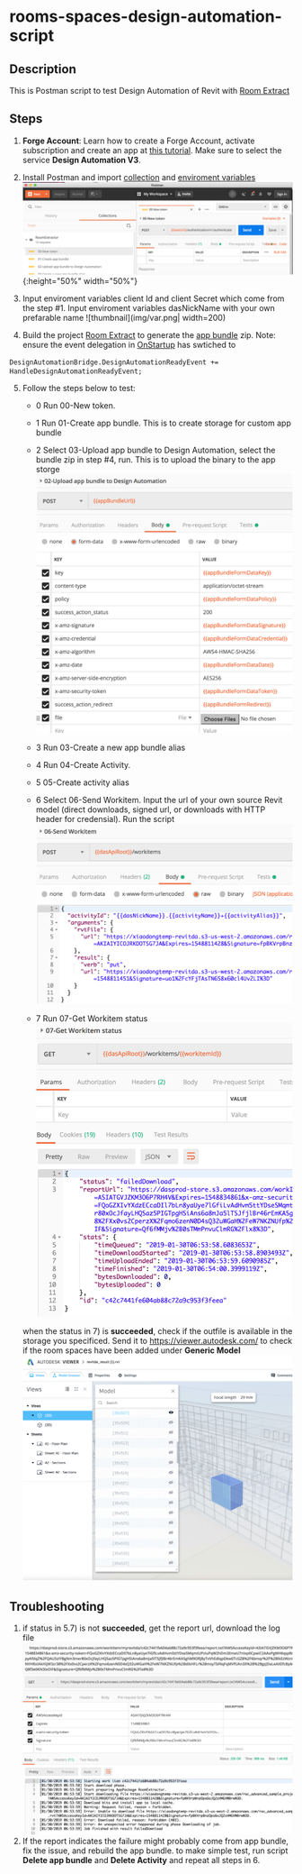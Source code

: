 # rooms-spaces-design-automation-script

## Description
This is Postman script to test Design Automation of Revit with [Room Extract](../plugin) 

## Steps
1. **Forge Account**: Learn how to create a Forge Account, activate subscription and create an app at [this tutorial](http://learnforge.autodesk.io/#/account/). Make sure to select the service **Design Automation V3**.

2. Install Postman and import [collection](RoomExtractor.postman_collection.json) and [enviroment variables](RoomExtractor.postman_environment.json)
![thumbnail](img/postman.png){:height="50%" width="50%"}   
3. Input  enviroment variables client Id and client Secret which come from the step #1. Input enviroment variables dasNickName with your own prefarable name 
![thumbnail](img/var.png| width=200)   
4. Build the project [Room Extract](../plugin) to generate the [app bundle](../plugin/) zip. Note: ensure the event delegation in [OnStartup]() has swtiched to 
````
DesignAutomationBridge.DesignAutomationReadyEvent += HandleDesignAutomationReadyEvent;
````
5. Follow the steps below to test:

   - 0 Run 00-New token.  
   - 1 Run 01-Create app bundle. This is to create storage for custom app    bundle
   - 2 Select 03-Upload app bundle to Design Automation, select the bundle zip in step #4, run. This is to upload the binary to the app storge 
   ![thumbnail](img/uploadapp.png)  

   - 3 Run 03-Create a new app bundle alias
   - 4  Run 04-Create Activity. 
   - 5 05-Create activity alias

   - 6 Select 06-Send Workitem. Input the url of your own source Revit model (direct downloads, signed url, or downloads with HTTP header for credensial). Run the script
   ![thumbnail](img/workitem.png)   

   - 7 Run 07-Get Workitem status 
   ![thumbnail](img/status.png)   

   when the status in 7) is **succeeded**, check if the outfile is available in the storage you specificed. Send it to https://viewer.autodesk.com/ to check if the room spaces have been added under **Generic Model** 
   ![thumbnail](img/result.png)   


## Troubleshooting
1. if status in 5.7) is not **succeeded**, get the report url, download the log file
![thumbnail](img/log.png)   
2. If the report indicates the failure might probably come from app bundle, fix the issue, and rebuild the app bundle. to make simple test, run script **Delete app bundle** and **Delete Activity** and repeat all steps in 6. 


 

